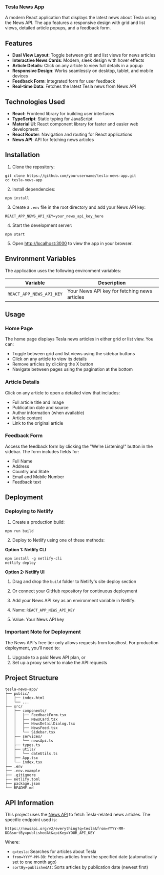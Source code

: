 ### Tesla News App

A modern React application that displays the latest news about Tesla using the News API. The app features a responsive design with grid and list views, detailed article popups, and a feedback form.





## Features

- **Dual View Layout**: Toggle between grid and list views for news articles
- **Interactive News Cards**: Modern, sleek design with hover effects
- **Article Details**: Click on any article to view full details in a popup
- **Responsive Design**: Works seamlessly on desktop, tablet, and mobile devices
- **Feedback Form**: Integrated form for user feedback
- **Real-time Data**: Fetches the latest Tesla news from News API


## Technologies Used

- **React**: Frontend library for building user interfaces
- **TypeScript**: Static typing for JavaScript
- **Material UI**: React component library for faster and easier web development
- **React Router**: Navigation and routing for React applications
- **News API**: API for fetching news articles


## Installation

1. Clone the repository:

```shellscript
git clone https://github.com/yourusername/tesla-news-app.git
cd tesla-news-app
```


2. Install dependencies:

```shellscript
npm install
```


3. Create a `.env` file in the root directory and add your News API key:

```plaintext
REACT_APP_NEWS_API_KEY=your_news_api_key_here
```


4. Start the development server:

```shellscript
npm start
```


5. Open [http://localhost:3000](http://localhost:3000) to view the app in your browser.


## Environment Variables

The application uses the following environment variables:

| Variable | Description
|-----|-----
| `REACT_APP_NEWS_API_KEY` | Your News API key for fetching news articles


## Usage

### Home Page

The home page displays Tesla news articles in either grid or list view. You can:

- Toggle between grid and list views using the sidebar buttons
- Click on any article to view its details
- Remove articles by clicking the X button
- Navigate between pages using the pagination at the bottom


### Article Details

Click on any article to open a detailed view that includes:

- Full article title and image
- Publication date and source
- Author information (when available)
- Article content
- Link to the original article


### Feedback Form

Access the feedback form by clicking the "We're Listening!" button in the sidebar. The form includes fields for:

- Full Name
- Address
- Country and State
- Email and Mobile Number
- Feedback text


## Deployment

### Deploying to Netlify

1. Create a production build:

```shellscript
npm run build
```


2. Deploy to Netlify using one of these methods:

**Option 1: Netlify CLI**

```shellscript
npm install -g netlify-cli
netlify deploy
```

**Option 2: Netlify UI**

1. Drag and drop the `build` folder to Netlify's site deploy section
2. Or connect your GitHub repository for continuous deployment



3. Add your News API key as an environment variable in Netlify:

1. Name: `REACT_APP_NEWS_API_KEY`
2. Value: Your News API key





### Important Note for Deployment

The News API's free tier only allows requests from localhost. For production deployment, you'll need to:

1. Upgrade to a paid News API plan, or
2. Set up a proxy server to make the API requests


## Project Structure

```plaintext
tesla-news-app/
├── public/
│   ├── index.html
│   └── ...
├── src/
│   ├── components/
│   │   ├── FeedbackForm.tsx
│   │   ├── NewsCard.tsx
│   │   ├── NewsDetailDialog.tsx
│   │   ├── NewsFeed.tsx
│   │   └── Sidebar.tsx
│   ├── services/
│   │   └── newsApi.ts
│   ├── types.ts
│   ├── utils/
│   │   └── dateUtils.ts
│   ├── App.tsx
│   └── index.tsx
├── .env
├── .env.example
├── .gitignore
├── netlify.toml
├── package.json
└── README.md
```

## API Information

This project uses the [News API](https://newsapi.org/) to fetch Tesla-related news articles. The specific endpoint used is:

```plaintext
https://newsapi.org/v2/everything?q=tesla&from=YYYY-MM-DD&sortBy=publishedAt&apiKey=YOUR_API_KEY
```

Where:

- `q=tesla`: Searches for articles about Tesla
- `from=YYYY-MM-DD`: Fetches articles from the specified date (automatically set to one month ago)
- `sortBy=publishedAt`: Sorts articles by publication date (newest first)
